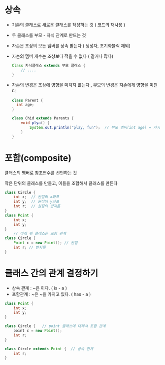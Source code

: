 # 상속

- 기존의 클래스로 새로운 클래스를 작성하는 것 ( 코드의 재사용 )

- 두 클래스를 부모 - 자식 관계로 만드는 것

- 자손은 조상의 모든 멤버를 상속 받는다 ( 생성자, 초기화블럭 제외)

- 자손의 멤버 개수는 조상보다 적을 수 없다 ( 같거나 많다)

  ```java
  Class 자식클래스 extends 부모 클래스 {
      // ....
  }
  ```

- 자손의 변경은 조상에 영향을 미치지 않는다 , 부모의 변경은 자손에게 영향을 미친다

  ```java
  class Parent { 
  	int age;
  }
  
  class Chid extends Parents {
      void plya() {
          System.out.println("play, fun");  // 부모 멤버(int age) + 자기 자신 멤버 
      }
  }
  ```
# 포함(composite)

클래스의 멤버로 참조변수를 선언하는 것

작은 단위의 클래스를 만들고, 이들을 조합해서 클래스를 만든다

```java
class Circle {
	int x;  // 원점의 x좌표
	int y;  // 원점의 y좌표
	int r;  // 원점의 반지름
}
class Point {
    int x;
    int y;
}
	// 아래 위 클래스는 포함 관계
class Circle {
    Point c = new Point(); // 원점
    int r; // 반지름
}
```



# 클래스 간의 관계 결정하기

- 상속 관계 : ~은 이다. ( is - a )
- 포함관계 : ~은 ~을 가지고 있다. ( has - a )

```java
class Point {  
    int x;
    int y;
}

class Circle {   // point 클래스에 대해서 포함 관계
	point c = new Point();
	int r;
}

class Circle extends Point {  // 상속 관계
    int r;
}
```

​	


  

